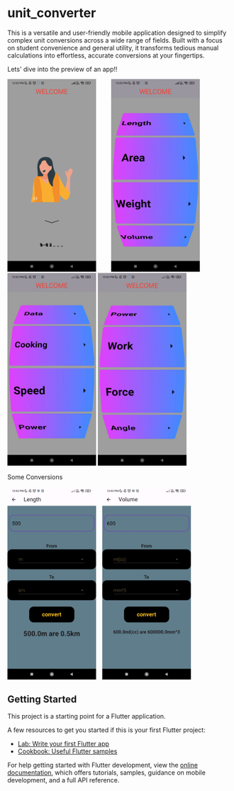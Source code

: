 # unit_converter

This is a versatile and user-friendly mobile application designed to simplify complex unit conversions across a wide range of fields. Built with a focus on student convenience and general utility, it transforms tedious manual calculations into effortless, accurate conversions at your fingertips.

Lets' dive into the preview of an app!!

<img src="assets/images/img6.jpg" alt="Main screen of the Unit Converter app showing conversion categories" width="200" style="margin-right: 20px;" />   <img src="assets/images/img1.jpg" alt="Main screen of the Unit Converter app showing conversion categories" width="200" style="margin-left: 10px;"/>   <img src="assets/images/img2.jpg" alt="Main screen of the Unit Converter app showing conversion categories" width="200" />   <img src="assets/images/img3.jpg" alt="Main screen of the Unit Converter app showing conversion categories" width="200" />

Some Conversions 

<img src="assets/images/img4.jpg" alt="Main screen of the Unit Converter app showing conversion categories" width="200" style="margin-right: 10px;"/> <img src="assets/images/img5.jpg" alt="Main screen of the Unit Converter app showing conversion categories" width="200" />

## Getting Started

This project is a starting point for a Flutter application.

A few resources to get you started if this is your first Flutter project:

- [Lab: Write your first Flutter app](https://docs.flutter.dev/get-started/codelab)
- [Cookbook: Useful Flutter samples](https://docs.flutter.dev/cookbook)

For help getting started with Flutter development, view the
[online documentation](https://docs.flutter.dev/), which offers tutorials,
samples, guidance on mobile development, and a full API reference.
